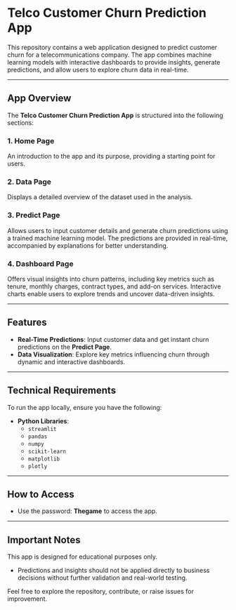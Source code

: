 # Telco Customer Churn Prediction App

This repository contains a web application designed to predict customer churn for a telecommunications company. 
The app combines machine learning models with interactive dashboards to provide insights, generate predictions, and allow users to explore churn data in real-time.

---

## App Overview

The **Telco Customer Churn Prediction App** is structured into the following sections:

### **1. Home Page**  
An introduction to the app and its purpose, providing a starting point for users.

### **2. Data Page**  
Displays a detailed overview of the dataset used in the analysis.

### **3. Predict Page**  
Allows users to input customer details and generate churn predictions using a trained machine learning model. 
The predictions are provided in real-time, accompanied by explanations for better understanding.

### **4. Dashboard Page**  
Offers visual insights into churn patterns, including key metrics such as tenure, monthly charges, contract types, and add-on services. 
Interactive charts enable users to explore trends and uncover data-driven insights.

---

## Features

- **Real-Time Predictions**: Input customer data and get instant churn predictions on the **Predict Page**.  
- **Data Visualization**: Explore key metrics influencing churn through dynamic and interactive dashboards.

---

## Technical Requirements

To run the app locally, ensure you have the following:  
- **Python Libraries**:  
  - `streamlit`  
  - `pandas`  
  - `numpy`  
  - `scikit-learn`  
  - `matplotlib`  
  - `plotly`  

---

## How to Access

- Use the password: **Thegame** to access the app.

---

## Important Notes  

This app is designed for educational purposes only.  
- Predictions and insights should not be applied directly to business decisions without further validation and real-world testing.  

Feel free to explore the repository, contribute, or raise issues for improvement.

